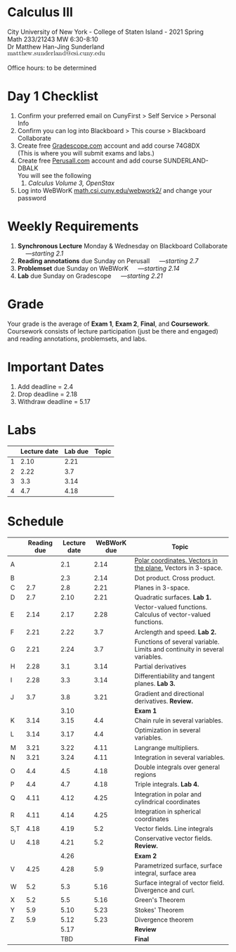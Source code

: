 # Calculus III
City University of New York - College of Staten Island - 2021 Spring  
Math 233/21243 MW 6:30-8:10  
Dr Matthew Han-Jing Sunderland  
![other](../other2.png)

Office hours: to be determined

# Day 1 Checklist
1. Confirm your preferred email on CunyFirst > Self Service > Personal Info
1. Confirm you can log into Blackboard > This course > Blackboard Collaborate
1. Create free [Gradescope.com](https://www.gradescope.com) account and add course 74G8DX  
   (This is where you will submit exams and labs.)  
1. Create free [Perusall.com](https://www.perusall.com) account and add course SUNDERLAND-DBALK  
   You will see the following
   1. *Calculus Volume 3, OpenStax*
1. Log into WeBWorK [math.csi.cuny.edu/webwork2/](https://www.math.csi.cuny.edu/webwork2/Math233_21243_Sunderland_S21/) and change your password  

# Weekly Requirements
1. **Synchronous Lecture** Monday & Wednesday on Blackboard Collaborate &emsp; —*starting 2.1*
1. **Reading annotations** due Sunday on Perusall &emsp; —*starting 2.7*
1. **Problemset** due Sunday on WeBWorK &emsp; —*starting 2.14*
1. **Lab** due Sunday on Gradescope &emsp; —*starting 2.21*

# Grade
Your grade is the average of **Exam 1**, **Exam 2**, **Final**, and **Coursework**.  
Coursework consists of lecture participation (just be there and engaged) and reading annotations, problemsets, and labs.

# Important Dates
1. Add deadline = 2.4
1. Drop deadline = 2.18
1. Withdraw deadline = 5.17

# Labs
| | Lecture date | Lab due | Topic |
| - | ---- | ---- | - |
| 1 | 2.10 | 2.21 | 
| 2 | 2.22 | 3.7  |
| 3 | 3.3  | 3.14 |
| 4 | 4.7  | 4.18 |

# Schedule
| | Reading due | Lecture date | WeBWorK due | Topic |
| --- | ---- | ---- | ---- | - |
| A   |      | 2.1  | 2.14 | [Polar coordinates. Vectors in the plane.](./notes/calc3a.pdf) Vectors in 3-space. |
| B   |      | 2.3  | 2.14 | Dot product. Cross product. |
| C   | 2.7  | 2.8  | 2.21 | Planes in 3-space. |
| D   | 2.7  | 2.10 | 2.21 | Quadratic surfaces. **Lab 1.** |
| E   | 2.14 | 2.17 | 2.28 | Vector-valued functions. Calculus of vector-valued functions. |
| F   | 2.21 | 2.22 | 3.7  | Arclength and speed. **Lab 2.** |
| G   | 2.21 | 2.24 | 3.7  | Functions of several variable. Limits and continuity in several variables. |
| H   | 2.28 | 3.1  | 3.14 | Partial derivatives |
| I   | 2.28 | 3.3  | 3.14 | Differentiability and tangent planes. **Lab 3.** |
| J   | 3.7  | 3.8  | 3.21 | Gradient and directional derivatives. **Review.** |
|     |      | 3.10 |      | **Exam 1** |
| K   | 3.14 | 3.15 | 4.4  | Chain rule in several variables. |
| L   | 3.14 | 3.17 | 4.4  | Optimization in several variables. |
| M   | 3.21 | 3.22 | 4.11 | Langrange multipliers. |
| N   | 3.21 | 3.24 | 4.11 | Integration in several variables. |
| O   | 4.4  | 4.5  | 4.18 | Double integrals over general regions |
| P   | 4.4  | 4.7  | 4.18 | Triple integrals. **Lab 4.** |
| Q   | 4.11 | 4.12 | 4.25 | Integration in polar and cylindrical coordinates |
| R   | 4.11 | 4.14 | 4.25 | Integration in spherical coordinates
| S,T | 4.18 | 4.19 | 5.2  | Vector fields. Line integrals |
| U   | 4.18 | 4.21 | 5.2  | Conservative vector fields. **Review.** |
|     |      | 4.26 |      | **Exam 2** |
| V   | 4.25 | 4.28 | 5.9  | Parametrized surface, surface integral, surface area |
| W   | 5.2  | 5.3  | 5.16 | Surface integral of vector field. Divergence and curl. |
| X   | 5.2  | 5.5  | 5.16 | Green's Theorem |
| Y   | 5.9  | 5.10 | 5.23 | Stokes' Theorem |
| Z   | 5.9  | 5.12 | 5.23 | Divergence theorem |
|     |      | 5.17 |      | **Review** |
|     |      | TBD  |      | **Final**  |

